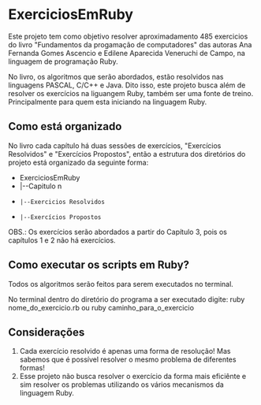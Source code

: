 # ExerciciosEmRuby
<p>Este projeto tem como objetivo resolver aproximadamento 485 exercicios do livro "Fundamentos da progamação de computadores" das autoras Ana Fernanda Gomes Ascencio e Edilene Aparecida Veneruchi de Campo, na linguagem de programação Ruby.</p>
<p>No livro, os algoritmos que serão abordados, estão resolvidos nas linguagens PASCAL, C/C++ e Java. Dito isso, este projeto busca além de resolver os exercícios na liguangem Ruby, também ser uma fonte de treino. Principalmente para quem esta iniciando na linguagem Ruby.</p>

<h2>Como está organizado</h2>
<p>No livro cada capítulo há duas sessões de exercícios, "Exercícios Resolvidos" e "Exercícios Propostos", então a estrutura dos diretórios do projeto está organizado da seguinte forma:</p>

- ExerciciosEmRuby
-   |--Capitulo n
-     |--Exercicios Resolvidos
-     |--Exercícios Propostos

<p>OBS.: Os exercícios serão abordados a partir do Capítulo 3, pois os capítulos 1 e 2 não há exercícios.</p>

<h2>Como executar os scripts em Ruby?</h2>
<p>Todos os algoritmos serão feitos para serem executados no terminal.</p>
<p>No terminal dentro do diretório do programa a ser executado digite: ruby nome_do_exercicio.rb ou ruby caminho_para_o_exercicio</p>

<h2>Considerações</h2>
  <ol>
    <li>Cada exercício resolvido é apenas uma forma de resolução! Mas sabemos que é possível resolver o mesmo problema de diferentes formas!</li>
    <li>Esse projeto não busca resolver o exercício da forma mais eficiênte e sim resolver os problemas utilizando os vários mecanismos da linguagem Ruby.</li>
  </ol>

